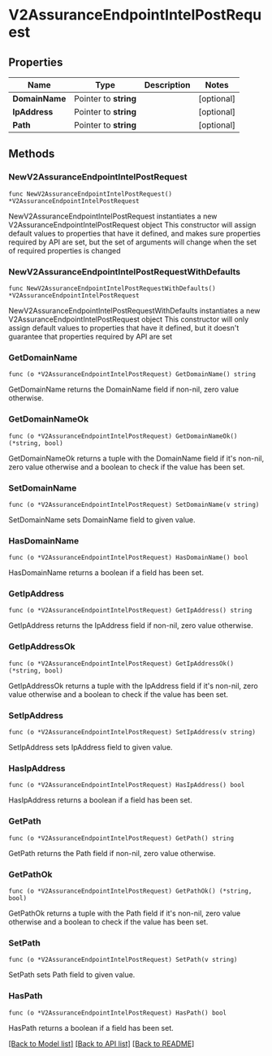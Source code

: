 # V2AssuranceEndpointIntelPostRequest

## Properties

Name | Type | Description | Notes
------------ | ------------- | ------------- | -------------
**DomainName** | Pointer to **string** |  | [optional] 
**IpAddress** | Pointer to **string** |  | [optional] 
**Path** | Pointer to **string** |  | [optional] 

## Methods

### NewV2AssuranceEndpointIntelPostRequest

`func NewV2AssuranceEndpointIntelPostRequest() *V2AssuranceEndpointIntelPostRequest`

NewV2AssuranceEndpointIntelPostRequest instantiates a new V2AssuranceEndpointIntelPostRequest object
This constructor will assign default values to properties that have it defined,
and makes sure properties required by API are set, but the set of arguments
will change when the set of required properties is changed

### NewV2AssuranceEndpointIntelPostRequestWithDefaults

`func NewV2AssuranceEndpointIntelPostRequestWithDefaults() *V2AssuranceEndpointIntelPostRequest`

NewV2AssuranceEndpointIntelPostRequestWithDefaults instantiates a new V2AssuranceEndpointIntelPostRequest object
This constructor will only assign default values to properties that have it defined,
but it doesn't guarantee that properties required by API are set

### GetDomainName

`func (o *V2AssuranceEndpointIntelPostRequest) GetDomainName() string`

GetDomainName returns the DomainName field if non-nil, zero value otherwise.

### GetDomainNameOk

`func (o *V2AssuranceEndpointIntelPostRequest) GetDomainNameOk() (*string, bool)`

GetDomainNameOk returns a tuple with the DomainName field if it's non-nil, zero value otherwise
and a boolean to check if the value has been set.

### SetDomainName

`func (o *V2AssuranceEndpointIntelPostRequest) SetDomainName(v string)`

SetDomainName sets DomainName field to given value.

### HasDomainName

`func (o *V2AssuranceEndpointIntelPostRequest) HasDomainName() bool`

HasDomainName returns a boolean if a field has been set.

### GetIpAddress

`func (o *V2AssuranceEndpointIntelPostRequest) GetIpAddress() string`

GetIpAddress returns the IpAddress field if non-nil, zero value otherwise.

### GetIpAddressOk

`func (o *V2AssuranceEndpointIntelPostRequest) GetIpAddressOk() (*string, bool)`

GetIpAddressOk returns a tuple with the IpAddress field if it's non-nil, zero value otherwise
and a boolean to check if the value has been set.

### SetIpAddress

`func (o *V2AssuranceEndpointIntelPostRequest) SetIpAddress(v string)`

SetIpAddress sets IpAddress field to given value.

### HasIpAddress

`func (o *V2AssuranceEndpointIntelPostRequest) HasIpAddress() bool`

HasIpAddress returns a boolean if a field has been set.

### GetPath

`func (o *V2AssuranceEndpointIntelPostRequest) GetPath() string`

GetPath returns the Path field if non-nil, zero value otherwise.

### GetPathOk

`func (o *V2AssuranceEndpointIntelPostRequest) GetPathOk() (*string, bool)`

GetPathOk returns a tuple with the Path field if it's non-nil, zero value otherwise
and a boolean to check if the value has been set.

### SetPath

`func (o *V2AssuranceEndpointIntelPostRequest) SetPath(v string)`

SetPath sets Path field to given value.

### HasPath

`func (o *V2AssuranceEndpointIntelPostRequest) HasPath() bool`

HasPath returns a boolean if a field has been set.


[[Back to Model list]](../README.md#documentation-for-models) [[Back to API list]](../README.md#documentation-for-api-endpoints) [[Back to README]](../README.md)


